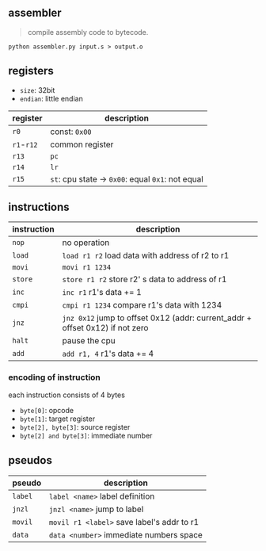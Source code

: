 ## assembler

> compile assembly code to bytecode.

`python assembler.py input.s > output.o`

## registers

- `size`: 32bit
- `endian`: little endian

| register   | description                                        |
| ---------- | -------------------------------------------------- |
| `r0`       | const: `0x00`                                      |
| `r1`-`r12` | common register                                    |
| `r13`      | `pc`                                               |
| `r14`      | `lr`                                               |
| `r15`      | `st`: cpu state  -> `0x00`: equal `0x1`: not equal |

## instructions

| instruction | description                                                  |
| ----------- | ------------------------------------------------------------ |
| `nop`       | no operation                                                 |
| `load`      | `load r1 r2` load data with address of r2 to r1              |
| `movi`      | `movi r1 1234`                                               |
| `store`     | `store r1 r2` store r2' s data to address of r1              |
| `inc`       | `inc r1` r1's data += 1                                      |
| `cmpi`      | `cmpi r1 1234` compare r1's data with 1234                   |
| `jnz`       | `jnz 0x12` jump to offset 0x12 (addr: current_addr + offset 0x12) if not zero |
| `halt`      | pause the cpu                                                |
| `add`       | `add r1, 4` r1's data += 4                                   |

### encoding of instruction

each instruction consists of 4 bytes

- `byte[0]`: opcode
- `byte[1]`: target register
- `byte[2], byte[3]`: source register
- `byte[2] and byte[3]`: immediate number

## pseudos

| pseudo  | description                                 |
| ------- | ------------------------------------------- |
| `label` | `label <name>` label definition             |
| `jnzl`  | `jnzl <name>` jump to label                 |
| `movil` | `movil r1 <label>`  save label's addr to r1 |
| `data`  | `data <number>` immediate numbers space     |